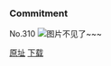 ### Commitment
No.310
![图片不见了~~~](https://imgs.xkcd.com/comics/commitment.png)

[原址](https://xkcd.com//310) [下载](https://imgs.xkcd.com/comics/commitment.png)

